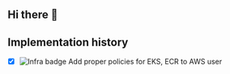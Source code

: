 ## Hi there 👋

## Implementation history
- [x] ![Infra badge](https://img.shields.io/badge/infra-7B42BC) Add proper policies for EKS, ECR to AWS user
